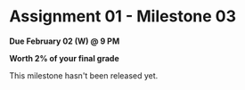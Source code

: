 # Assignment 01 - Milestone 03

**Due February 02 (W) @ 9 PM**

**Worth 2% of your final grade**

This milestone hasn't been released yet.